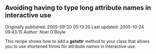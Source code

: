 ## Avoiding having to type long attribute names in interactive use

Originally published: 2005-09-20 05:13:20
Last updated: 2005-10-24 09:43:15
Author: Noel O'Boyle

This recipe shows how to add a __getattr__ method to your class that allows you to use shortened forms for attribute names in interactive use.